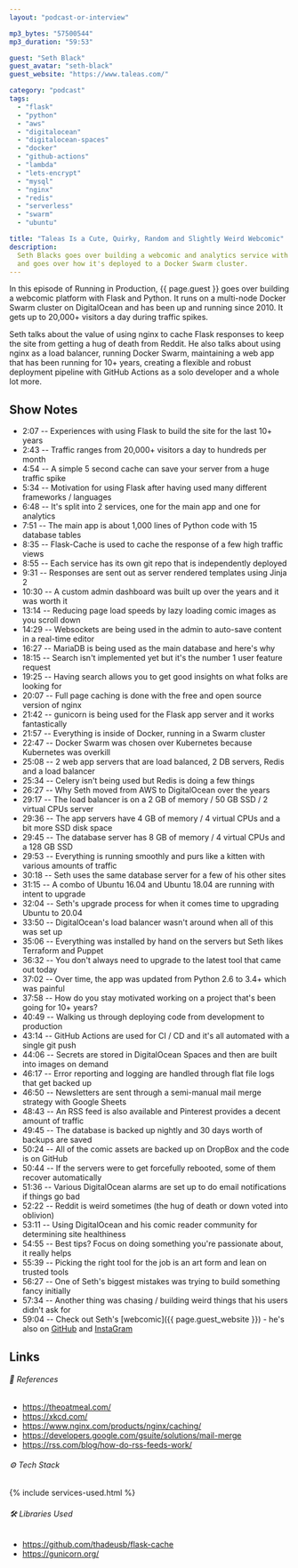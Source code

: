 ```yaml
---
layout: "podcast-or-interview"

mp3_bytes: "57500544"
mp3_duration: "59:53"

guest: "Seth Black"
guest_avatar: "seth-black"
guest_website: "https://www.taleas.com/"

category: "podcast"
tags:
  - "flask"
  - "python"
  - "aws"
  - "digitalocean"
  - "digitalocean-spaces"
  - "docker"
  - "github-actions"
  - "lambda"
  - "lets-encrypt"
  - "mysql"
  - "nginx"
  - "redis"
  - "serverless"
  - "swarm"
  - "ubuntu"

title: "Taleas Is a Cute, Quirky, Random and Slightly Weird Webcomic"
description:
  Seth Blacks goes over building a webcomic and analytics service with Flask
  and goes over how it's deployed to a Docker Swarm cluster.
---
```


In this episode of Running in Production, {{ page.guest }} goes over building
a webcomic platform with Flask and Python. It runs on a multi-node Docker Swarm
cluster on DigitalOcean and has been up and running since 2010. It gets up to
20,000+ visitors a day during traffic spikes.

Seth talks about the value of using nginx to cache Flask responses to keep the
site from getting a hug of death from Reddit. He also talks about using nginx
as a load balancer, running Docker Swarm, maintaining a web app that has been
running for 10+ years, creating a flexible and robust deployment pipeline with
GitHub Actions as a solo developer and a whole lot more.

## Show Notes

- 2:07 -- Experiences with using Flask to build the site for the last 10+ years
- 2:43 -- Traffic ranges from 20,000+ visitors a day to hundreds per month
- 4:54 -- A simple 5 second cache can save your server from a huge traffic spike
- 5:34 -- Motivation for using Flask after having used many different frameworks / languages
- 6:48 -- It's split into 2 services, one for the main app and one for analytics
- 7:51 -- The main app is about 1,000 lines of Python code with 15 database tables
- 8:35 -- Flask-Cache is used to cache the response of a few high traffic views
- 8:55 -- Each service has its own git repo that is independently deployed
- 9:31 -- Responses are sent out as server rendered templates using Jinja 2
- 10:30 -- A custom admin dashboard was built up over the years and it was worth it
- 13:14 -- Reducing page load speeds by lazy loading comic images as you scroll down
- 14:29 -- Websockets are being used in the admin to auto-save content in a real-time editor
- 16:27 -- MariaDB is being used as the main database and here's why
- 18:15 -- Search isn't implemented yet but it's the number 1 user feature request
- 19:25 -- Having search allows you to get good insights on what folks are looking for
- 20:07 -- Full page caching is done with the free and open source version of nginx
- 21:42 -- gunicorn is being used for the Flask app server and it works fantastically
- 21:57 -- Everything is inside of Docker, running in a Swarm cluster
- 22:47 -- Docker Swarm was chosen over Kubernetes because Kubernetes was overkill 
- 25:08 -- 2 web app servers that are load balanced, 2 DB servers, Redis and a load balancer
- 25:34 -- Celery isn't being used but Redis is doing a few things
- 26:27 -- Why Seth moved from AWS to DigitalOcean over the years
- 29:17 -- The load balancer is on a 2 GB of memory / 50 GB SSD / 2 virtual CPUs server
- 29:36 -- The app servers have 4 GB of memory / 4 virtual CPUs and a bit more SSD disk space
- 29:45 -- The database server has 8 GB of memory / 4 virtual CPUs and a 128 GB SSD
- 29:53 -- Everything is running smoothly and purs like a kitten with various amounts of traffic
- 30:18 -- Seth uses the same database server for a few of his other sites
- 31:15 -- A combo of Ubuntu 16.04 and Ubuntu 18.04 are running with intent to upgrade
- 32:04 -- Seth's upgrade process for when it comes time to upgrading Ubuntu to 20.04
- 33:50 -- DigitalOcean's load balancer wasn't around when all of this was set up
- 35:06 -- Everything was installed by hand on the servers but Seth likes Terraform and Puppet
- 36:32 -- You don't always need to upgrade to the latest tool that came out today
- 37:02 -- Over time, the app was updated from Python 2.6 to 3.4+ which was painful
- 37:58 -- How do you stay motivated working on a project that's been going for 10+ years?
- 40:49 -- Walking us through deploying code from development to production
- 43:14 -- GitHub Actions are used for CI / CD and it's all automated with a single git push
- 44:06 -- Secrets are stored in DigitalOcean Spaces and then are built into images on demand
- 46:17 -- Error reporting and logging are handled through flat file logs that get backed up
- 46:50 -- Newsletters are sent through a semi-manual mail merge strategy with Google Sheets
- 48:43 -- An RSS feed is also available and Pinterest provides a decent amount of traffic
- 49:45 -- The database is backed up nightly and 30 days worth of backups are saved
- 50:24 -- All of the comic assets are backed up on DropBox and the code is on GitHub
- 50:44 -- If the servers were to get forcefully rebooted, some of them recover automatically
- 51:36 -- Various DigitalOcean alarms are set up to do email notifications if things go bad
- 52:22 -- Reddit is weird sometimes (the hug of death or down voted into oblivion)
- 53:11 -- Using DigitalOcean and his comic reader community for determining site healthiness
- 54:55 -- Best tips? Focus on doing something you're passionate about, it really helps
- 55:39 -- Picking the right tool for the job is an art form and lean on trusted tools
- 56:27 -- One of Seth's biggest mistakes was trying to build something fancy initially
- 57:34 -- Another thing was chasing / building weird things that his users didn't ask for
- 59:04 -- Check out Seth's [webcomic]({{ page.guest_website }}) - he's also on [GitHub](https://github.com/sethblack) and [InstaGram](https://www.instagram.com/sethblackatx)

## Links

###### 📄 References

- <https://theoatmeal.com/>
- <https://xkcd.com/>
- <https://www.nginx.com/products/nginx/caching/>
- <https://developers.google.com/gsuite/solutions/mail-merge>
- <https://rss.com/blog/how-do-rss-feeds-work/>

###### ⚙️ Tech Stack

{% include services-used.html %}

###### 🛠 Libraries Used

- <https://github.com/thadeusb/flask-cache>
- <https://gunicorn.org/>
